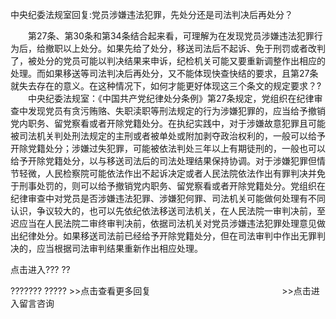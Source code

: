 中央纪委法规室回复:党员涉嫌违法犯罪，先处分还是司法判决后再处分？










　　第27条、第30条和第34条结合起来看，可理解为在发现党员涉嫌违法犯罪行为后，给撤职以上处分。如果先给了处分，移送司法后不起诉、免于刑罚或者改判了，被处分的党员可能以判决结果来申诉，纪检机关可能又要重新调整作出相应的处理。而如果移送等司法判决后再处分，又不能体现快查快结的要求，且第27条就失去存在的意义。在这种情况下，如何才能更好体现这三个条文的规定要求？?
　　中央纪委法规室：《中国共产党纪律处分条例》第27条规定，党组织在纪律审查中发现党员有贪污贿赂、失职渎职等刑法规定的行为涉嫌犯罪的，应当给予撤销党内职务、留党察看或者开除党籍处分。在执纪实践中，对于涉嫌故意犯罪且可能被司法机关判处刑法规定的主刑或者被单处或附加剥夺政治权利的，一般可以给予开除党籍处分；涉嫌过失犯罪，可能被依法判处三年以上有期徒刑的，一般也可以给予开除党籍处分，以与移送司法后的司法处理结果保持协调。对于涉嫌犯罪但情节轻微，人民检察院可能依法作出不起诉决定或者人民法院依法作出有罪判决并免于刑事处罚的，则可以给予撤销党内职务、留党察看或者开除党籍处分。党组织在纪律审查中对党员是否涉嫌违法犯罪、涉嫌犯何罪、司法机关可能做何处理有不同认识，争议较大的，也可以先依纪依法移送司法机关，在人民法院一审判决前，至迟应当在人民法院二审终审判决前，依据司法机关对党员涉嫌违法犯罪处理意见做出纪律处分。如果移送司法前已经给予开除党籍处分，但在司法审判中作出无罪判决的，应当根据司法审判结果重新作出相应处理。

点击进入??? ??

??????? ?????
\>\>点击查看更多回复　　　　　　　　　　　　　　　\>\>点击进入留言咨询
